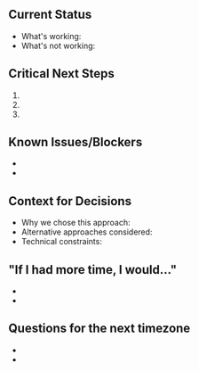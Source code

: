 ## Current Status
- What's working:
- What's not working:

## Critical Next Steps
1. 
2. 
3. 

## Known Issues/Blockers
-
-

## Context for Decisions
- Why we chose this approach:
- Alternative approaches considered:
- Technical constraints:

## "If I had more time, I would..."
-
-

## Questions for the next timezone
-
-
